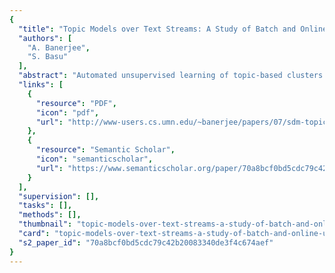 ```yaml
---
{
  "title": "Topic Models over Text Streams: A Study of Batch and Online Unsupervised Learning",
  "authors": [
    "A. Banerjee",
    "S. Basu"
  ],
  "abstract": "Automated unsupervised learning of topic-based clusters is used in various text data mining applications, e.g., document organization in content management, information retrieval and filtering in news aggregation services. Typically batch models are used for this purpose, which perform clustering on the document collection in aggregate. In this paper, we first analyze three batch topic models that have been recently proposed in the machine learning and data mining community – Latent Dirichlet Allocation (LDA), Dirichlet Compound Multinomial (DCM) mixtures and von-Mises Fisher (vMF) mixture models. Our discussion uses a common framework based on the particular assumptions made regarding the conditional distributions corresponding to each component and the topic priors. Our experiments on large real-world document collections demonstrate that though LDA is a good model for finding word-level topics, vMF finds better document-level topic clusters more efficiently, which is often important in text mining applications. In cases where offline clustering on complete document collections is infeasible due to resource constraints, online unsupervised clustering methods that process incoming data incrementally are necessary. To this end, we propose online variants of vMF, EDCM and LDA. Experiments on real-world streaming text illustrate the speed and performance benefits of online vMF. Finally, we propose a practical heuristic for hybrid topic modeling, which learns online topic models on streaming text data and intermittently runs batch topic models on aggregated documents offline. Such a hybrid model is useful for applications (e.g., dynamic topic-based aggregation of consumer-generated content in social networking sites) that need a good tradeoff between the performance of batch offline algorithms and efficiency of incremental online algorithms.",
  "links": [
    {
      "resource": "PDF",
      "icon": "pdf",
      "url": "http://www-users.cs.umn.edu/~banerjee/papers/07/sdm-topics-long.pdf"
    },
    {
      "resource": "Semantic Scholar",
      "icon": "semanticscholar",
      "url": "https://www.semanticscholar.org/paper/70a8bcf0bd5cdc79c42b20083340de3f4c674aef"
    }
  ],
  "supervision": [],
  "tasks": [],
  "methods": [],
  "thumbnail": "topic-models-over-text-streams-a-study-of-batch-and-online-unsupervised-learning-thumb.jpg",
  "card": "topic-models-over-text-streams-a-study-of-batch-and-online-unsupervised-learning-card.jpg",
  "s2_paper_id": "70a8bcf0bd5cdc79c42b20083340de3f4c674aef"
}
---
```


